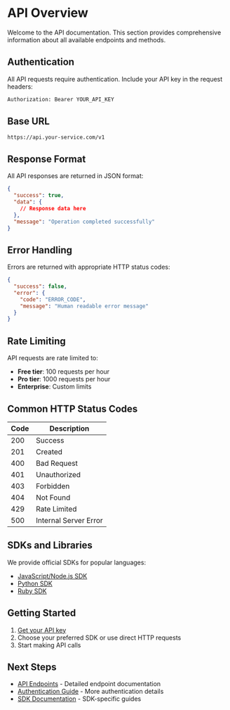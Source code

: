 # API Overview

Welcome to the API documentation. This section provides comprehensive information about all available endpoints and methods.

## Authentication

All API requests require authentication. Include your API key in the request headers:

```bash
Authorization: Bearer YOUR_API_KEY
```

## Base URL

```
https://api.your-service.com/v1
```

## Response Format

All API responses are returned in JSON format:

```json
{
  "success": true,
  "data": {
    // Response data here
  },
  "message": "Operation completed successfully"
}
```

## Error Handling

Errors are returned with appropriate HTTP status codes:

```json
{
  "success": false,
  "error": {
    "code": "ERROR_CODE",
    "message": "Human readable error message"
  }
}
```

## Rate Limiting

API requests are rate limited to:

- **Free tier**: 100 requests per hour
- **Pro tier**: 1000 requests per hour
- **Enterprise**: Custom limits

## Common HTTP Status Codes

| Code | Description |
|------|-------------|
| 200 | Success |
| 201 | Created |
| 400 | Bad Request |
| 401 | Unauthorized |
| 403 | Forbidden |
| 404 | Not Found |
| 429 | Rate Limited |
| 500 | Internal Server Error |

## SDKs and Libraries

We provide official SDKs for popular languages:

- [JavaScript/Node.js SDK](https://github.com/your-org/js-sdk)
- [Python SDK](https://github.com/your-org/python-sdk)
- [Ruby SDK](https://github.com/your-org/ruby-sdk)

## Getting Started

1. [Get your API key](https://your-service.com/api-keys)
2. Choose your preferred SDK or use direct HTTP requests
3. Start making API calls

## Next Steps

- [API Endpoints](endpoints.md) - Detailed endpoint documentation
- [Authentication Guide](https://your-service.com/docs/auth) - More authentication details
- [SDK Documentation](https://your-service.com/docs/sdks) - SDK-specific guides
